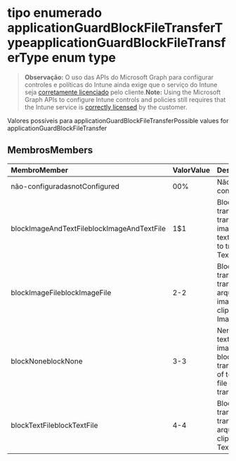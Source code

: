 # <a name="applicationguardblockfiletransfertype-enum-type"></a><span data-ttu-id="bb0ba-101">tipo enumerado applicationGuardBlockFileTransferType</span><span class="sxs-lookup"><span data-stu-id="bb0ba-101">applicationGuardBlockFileTransferType enum type</span></span>

> <span data-ttu-id="bb0ba-102">**Observação:** O uso das APIs do Microsoft Graph para configurar controles e políticas do Intune ainda exige que o serviço do Intune seja [corretamente licenciado](https://go.microsoft.com/fwlink/?linkid=839381) pelo cliente.</span><span class="sxs-lookup"><span data-stu-id="bb0ba-102">**Note:** Using the Microsoft Graph APIs to configure Intune controls and policies still requires that the Intune service is [correctly licensed](https://go.microsoft.com/fwlink/?linkid=839381) by the customer.</span></span>

<span data-ttu-id="bb0ba-103">Valores possíveis para applicationGuardBlockFileTransfer</span><span class="sxs-lookup"><span data-stu-id="bb0ba-103">Possible values for applicationGuardBlockFileTransfer</span></span>
## <a name="members"></a><span data-ttu-id="bb0ba-104">Membros</span><span class="sxs-lookup"><span data-stu-id="bb0ba-104">Members</span></span>
|<span data-ttu-id="bb0ba-105">Membro</span><span class="sxs-lookup"><span data-stu-id="bb0ba-105">Member</span></span>|<span data-ttu-id="bb0ba-106">Valor</span><span class="sxs-lookup"><span data-stu-id="bb0ba-106">Value</span></span>|<span data-ttu-id="bb0ba-107">Descrição</span><span class="sxs-lookup"><span data-stu-id="bb0ba-107">Description</span></span>|
|:---|:---|:---|
|<span data-ttu-id="bb0ba-108">não-configuradas</span><span class="sxs-lookup"><span data-stu-id="bb0ba-108">notConfigured</span></span>|<span data-ttu-id="bb0ba-109">0</span><span class="sxs-lookup"><span data-stu-id="bb0ba-109">0%</span></span>|<span data-ttu-id="bb0ba-110">Não configurado</span><span class="sxs-lookup"><span data-stu-id="bb0ba-110">Not configured</span></span>|
|<span data-ttu-id="bb0ba-111">blockImageAndTextFile</span><span class="sxs-lookup"><span data-stu-id="bb0ba-111">blockImageAndTextFile</span></span>|<span data-ttu-id="bb0ba-112">1</span><span class="sxs-lookup"><span data-stu-id="bb0ba-112">$1</span></span>|<span data-ttu-id="bb0ba-113">Bloquear área de transferência para transferência de imagem e arquivo de texto</span><span class="sxs-lookup"><span data-stu-id="bb0ba-113">Block clipboard to transfer Image and Text file</span></span>|
|<span data-ttu-id="bb0ba-114">blockImageFile</span><span class="sxs-lookup"><span data-stu-id="bb0ba-114">blockImageFile</span></span>|<span data-ttu-id="bb0ba-115">2</span><span class="sxs-lookup"><span data-stu-id="bb0ba-115">-2</span></span>|<span data-ttu-id="bb0ba-116">Bloquear área de transferência para transferência de arquivo de imagem</span><span class="sxs-lookup"><span data-stu-id="bb0ba-116">Block clipboard to transfer Image file</span></span>|
|<span data-ttu-id="bb0ba-117">blockNone</span><span class="sxs-lookup"><span data-stu-id="bb0ba-117">blockNone</span></span>|<span data-ttu-id="bb0ba-118">3</span><span class="sxs-lookup"><span data-stu-id="bb0ba-118">-3</span></span>|<span data-ttu-id="bb0ba-119">Nenhum arquivo de texto ou arquivo de imagem está bloqueado para transferência</span><span class="sxs-lookup"><span data-stu-id="bb0ba-119">Neither of text file or image file is blocked from transferring</span></span>|
|<span data-ttu-id="bb0ba-120">blockTextFile</span><span class="sxs-lookup"><span data-stu-id="bb0ba-120">blockTextFile</span></span>|<span data-ttu-id="bb0ba-121">4</span><span class="sxs-lookup"><span data-stu-id="bb0ba-121">-4</span></span>|<span data-ttu-id="bb0ba-122">Bloquear área de transferência para transferência de arquivo de texto</span><span class="sxs-lookup"><span data-stu-id="bb0ba-122">Block clipboard to transfer Text file</span></span>|



